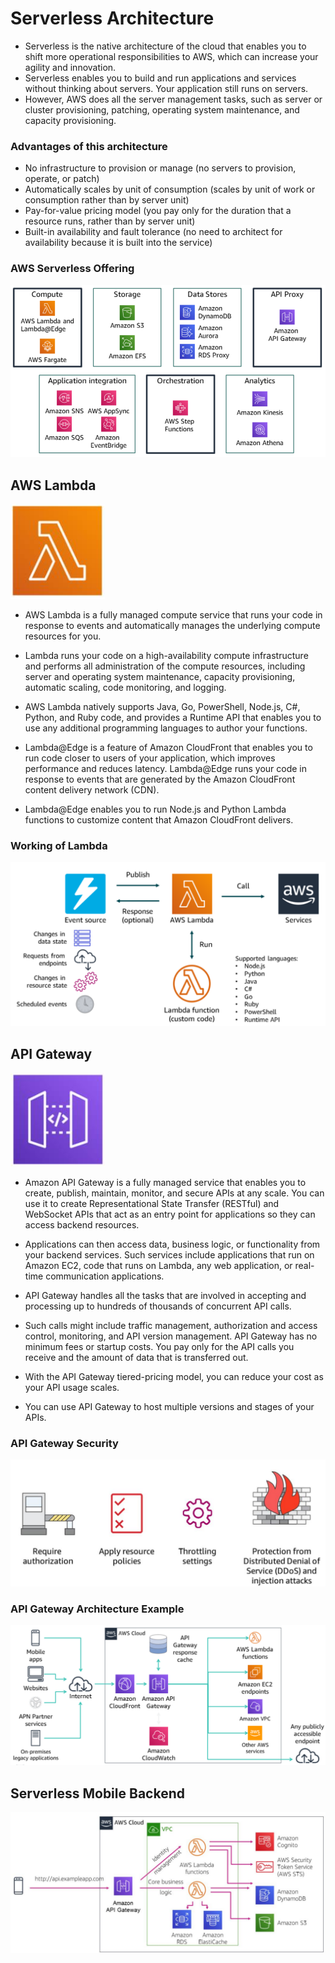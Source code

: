 # Serverless Architecture

- Serverless is the native architecture of the cloud that enables you to shift more operational responsibilities to AWS, which can increase your agility and innovation.
- Serverless enables you to build and run applications and services without thinking about servers. Your application still runs on servers.
- However, AWS does all the server management tasks, such as server or cluster provisioning, patching, operating system maintenance, and capacity provisioning.

### Advantages of this architecture

- No infrastructure to provision or manage (no servers to provision, operate, or patch)
- Automatically scales by unit of consumption (scales by unit of work or consumption rather than by server unit)
- Pay-for-value pricing model (you pay only for the duration that a resource runs, rather than by server unit)
- Built-in availability and fault tolerance (no need to architect for availability because it is built into the service)

### AWS Serverless Offering

![Serverless Offering](./images/aws-serverless-offereing.png)

## AWS Lambda

![Lambda](./images/aws-lambda-logo.png)

- AWS Lambda is a fully managed compute service that runs your code in response to events and automatically manages the underlying compute resources for you.
- Lambda runs your code on a high-availability compute infrastructure and performs all administration of the compute resources, including server and operating system maintenance, capacity provisioning, automatic scaling, code monitoring, and logging.
- AWS Lambda natively supports Java, Go, PowerShell, Node.js, C#, Python, and Ruby code, and provides a Runtime API that enables you to use any additional programming languages to author your functions.

- Lambda@Edge is a feature of Amazon CloudFront that enables you to run code closer to users of your application, which improves performance and reduces latency. Lambda@Edge runs your code in response to events that are generated by the Amazon CloudFront content delivery network (CDN).
- Lambda@Edge enables you to run Node.js and Python Lambda functions to customize content that Amazon CloudFront delivers.

### Working of Lambda

![Lambda Working](./images/lambda-working.png)

## API Gateway

![API Gateway](./images/api-gateway.png)

- Amazon API Gateway is a fully managed service that enables you to create, publish, maintain, monitor, and secure APIs at any scale. You can use it to create Representational State Transfer (RESTful) and WebSocket APIs that act as an entry point for applications so they can access backend resources.

- Applications can then access data, business logic, or functionality from your backend services. Such services include applications that run on Amazon EC2, code that runs on Lambda, any web application, or real-time communication applications.

- API Gateway handles all the tasks that are involved in accepting and processing up to hundreds of thousands of concurrent API calls.

- Such calls might include traffic management, authorization and access control, monitoring, and API version management. API Gateway has no minimum fees or startup costs. You pay only for the API calls you receive and the amount of data that is transferred out.

- With the API Gateway tiered-pricing model, you can reduce your cost as your API usage scales.

- You can use API Gateway to host multiple versions and stages of your APIs.

### API Gateway Security

![API Gateway Security](./images/api-gateway-security.png)

### API Gateway Architecture Example

![API Gateway Architecture Example](./images/api-gateway-architecture-example.png)

## Serverless Mobile Backend

![Serverless Mobile Backend](./images/serverless-mobile-architecture.png)
